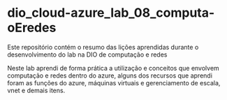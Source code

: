 # dio_cloud-azure_lab_08_computa-oEredes
Este repositório contém o resumo das lições aprendidas durante o desenvolvimento do lab na DIO de computação e redes

Neste lab aprendi de forma prática a utilização e conceitos que envolvem computação e redes dentro do azure, 
alguns dos recursos que aprendi foram as funções do azure, máquinas virtuais e gerenciamento de escala, vnet e demais itens.

